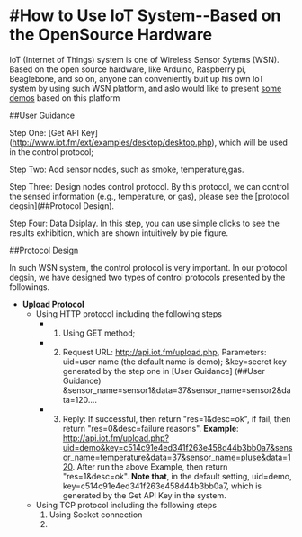 #How to Use IoT System--Based on the OpenSource Hardware
===================

IoT (Internet of Things) system is one of Wireless Sensor Sytems (WSN). Based on the open source hardware, like Arduino, Raspberry pi, Beaglebone, and so on, anyone can conveniently buit up his own IoT system by using such WSN platform, and aslo would like to present [some demos](http://blog.smartarduino.com/) based on this platform

##User Guidance 

Step One: [Get API Key] (http://www.iot.fm/ext/examples/desktop/desktop.php), which will be used in the control protocol; 

Step Two: Add sensor nodes, such as smoke, temperature,gas.

Step Three: Design nodes control protocol. By this protocol, we can control the sensed information (e.g., temperature, or gas), please see the [protocol degsin](##Protocol Design).

Step Four: Data Dsiplay. In this step, you can use simple clicks to see the results exhibition, which are shown intuitively by pie figure.

##Protocol Design

In such WSN system, the control protocol is very important. In our protocol degsin, we have designed two types of control protocols presented by the followings.

* **Upload Protocol**
  * Using HTTP protocol including the following steps
    * 1) Using GET method;
    * 2) Request URL: http://api.iot.fm/upload.php,
         Parameters: uid=user name (the default name is demo); 
                     &key=secret key generated by the step one in [User Guidance] (##User Guidance)
                     &sensor_name=sensor1&data=37&sensor_name=sensor2&data=120....
    * 3) Reply: If successful, then return "res=1&desc=ok", if fail, then return "res=0&desc=failure reasons".
**Example**: http://api.iot.fm/upload.php?uid=demo&key=c514c91e4ed341f263e458d44b3bb0a7&sensor_name=temperature&data=37&sensor_name=pluse&data=120.
   After run the above Example, then return "res=1&desc=ok". 
**Note that**, in the default setting, uid=demo, key=c514c91e4ed341f263e458d44b3bb0a7, which is generated by the Get API Key in the system.
  * Using TCP protocol including the following steps
    1) Using Socket connection
    2)





